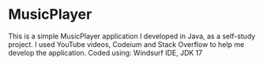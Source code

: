 # MusicPlayer
This is a simple MusicPlayer application I developed in Java, as a self-study project.
I used YouTube videos, Codeium and Stack Overflow to help me develop the application.
Coded using: Windsurf IDE, JDK 17
 
